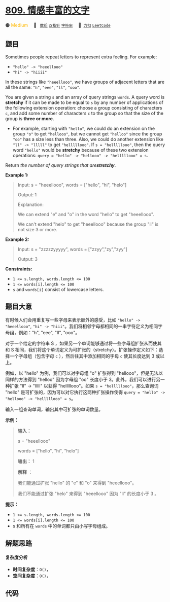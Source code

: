 # [809. 情感丰富的文字](https://2xiao.github.io/leetcode-js/problem/0809.html)

🟠 <font color=#ffb800>Medium</font>&emsp; 🔖&ensp; [`数组`](/tag/array.md) [`双指针`](/tag/two-pointers.md) [`字符串`](/tag/string.md)&emsp; 🔗&ensp;[`力扣`](https://leetcode.cn/problems/expressive-words) [`LeetCode`](https://leetcode.com/problems/expressive-words)

## 题目

Sometimes people repeat letters to represent extra feeling. For example:

  * `"hello" -> "heeellooo"`
  * `"hi" -> "hiiii"`

In these strings like `"heeellooo"`, we have groups of adjacent letters that
are all the same: `"h"`, `"eee"`, `"ll"`, `"ooo"`.

You are given a string `s` and an array of query strings `words`. A query word
is **stretchy** if it can be made to be equal to `s` by any number of
applications of the following extension operation: choose a group consisting
of characters `c`, and add some number of characters `c` to the group so that
the size of the group is **three or more**.

  * For example, starting with `"hello"`, we could do an extension on the group `"o"` to get `"hellooo"`, but we cannot get `"helloo"` since the group `"oo"` has a size less than three. Also, we could do another extension like `"ll" -> "lllll"` to get `"helllllooo"`. If `s = "helllllooo"`, then the query word `"hello"` would be **stretchy** because of these two extension operations: `query = "hello" -> "hellooo" -> "helllllooo" = s`.

Return _the number of query strings that are**stretchy**_.



**Example 1:**

> Input: s = "heeellooo", words = ["hello", "hi", "helo"]
> 
> Output: 1
> 
> Explanation: 
> 
> We can extend "e" and "o" in the word "hello" to get "heeellooo".
> 
> We can't extend "helo" to get "heeellooo" because the group "ll" is not size 3 or more.

**Example 2:**

> Input: s = "zzzzzyyyyy", words = ["zzyy","zy","zyy"]
> 
> Output: 3

**Constraints:**

  * `1 <= s.length, words.length <= 100`
  * `1 <= words[i].length <= 100`
  * `s` and `words[i]` consist of lowercase letters.


## 题目大意

有时候人们会用重复写一些字母来表示额外的感受，比如 `"hello" -> "heeellooo"`, `"hi" ->
"hiii"`。我们将相邻字母都相同的一串字符定义为相同字母组，例如："h", "eee", "ll", "ooo"。

对于一个给定的字符串 S ，如果另一个单词能够通过将一些字母组扩张从而使其和 S
相同，我们将这个单词定义为可扩张的（stretchy）。扩张操作定义如下：选择一个字母组（包含字母 `c` ），然后往其中添加相同的字母 `c`
使其长度达到 3 或以上。

例如，以 "hello" 为例，我们可以对字母组 "o" 扩张得到 "hellooo"，但是无法以同样的方法得到 "helloo" 因为字母组 "oo"
长度小于 3。此外，我们可以进行另一种扩张 "ll" -> "lllll" 以获得 "helllllooo"。如果 `s =
"helllllooo"`，那么查询词 "hello" 是可扩张的，因为可以对它执行这两种扩张操作使得 `query = "hello" ->
"hellooo" -> "helllllooo" = s`。

输入一组查询单词，输出其中可扩张的单词数量。



**示例：**

> 
> 
> 
> 
> 
> **输入：** 
> 
> s = "heeellooo"
> 
> words = ["hello", "hi", "helo"]
> 
> **输出：** 1
> 
> **解释** ：
> 
> 我们能通过扩张 "hello" 的 "e" 和 "o" 来得到 "heeellooo"。
> 
> 我们不能通过扩张 "helo" 来得到 "heeellooo" 因为 "ll" 的长度小于 3 。
> 
> 



**提示：**

  * `1 <= s.length, words.length <= 100`
  * `1 <= words[i].length <= 100`
  * s 和所有在 `words` 中的单词都只由小写字母组成。


## 解题思路

#### 复杂度分析

- **时间复杂度**：`O()`，
- **空间复杂度**：`O()`，

## 代码

```javascript

```